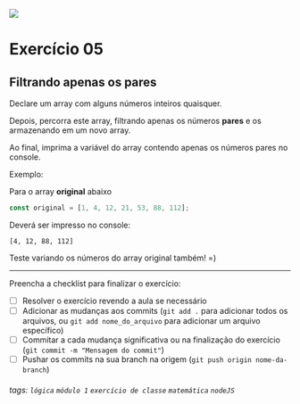 ![](https://i.imgur.com/xG74tOh.png)

# Exercício 05

## Filtrando apenas os pares

Declare um array com alguns números inteiros quaisquer.

Depois, percorra este array, filtrando apenas os números **pares** e os armazenando em um novo array.

Ao final, imprima a variável do array contendo apenas os números pares no console.

Exemplo:

Para o array **original** abaixo

```javascript
const original = [1, 4, 12, 21, 53, 88, 112];
```

Deverá ser impresso no console:

```
[4, 12, 88, 112]
```

Teste variando os números do array original também! =)

---

Preencha a checklist para finalizar o exercício:

- [ ] Resolver o exercício revendo a aula se necessário
- [ ] Adicionar as mudanças aos commits (`git add .` para adicionar todos os arquivos, ou `git add nome_do_arquivo` para adicionar um arquivo específico)
- [ ] Commitar a cada mudança significativa ou na finalização do exercício (`git commit -m "Mensagem do commit"`)
- [ ] Pushar os commits na sua branch na origem (`git push origin nome-da-branch`)

###### tags: `lógica` `módulo 1` `exercício de classe` `matemática` `nodeJS`
